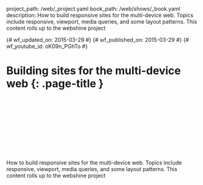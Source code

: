project_path: /web/_project.yaml book_path: /web/shows/_book.yaml description: How to build responsive sites for the multi-device web. Topics include responsive, viewport, media queries, and some layout patterns. This content rolls up to the webshine project

{# wf_updated_on: 2015-03-29 #} {# wf_published_on: 2015-03-29 #} {# wf_youtube_id: oK09n_PGhTo #}

# Building sites for the multi-device web {: .page-title }

<div class="video-wrapper">
  <iframe class="devsite-embedded-youtube-video" data-video-id="oK09n_PGhTo"
          data-autohide="1" data-showinfo="0" frameborder="0" allowfullscreen>
  </iframe>
</div>

How to build responsive sites for the multi-device web. Topics include responsive, viewport, media queries, and some layout patterns. This content rolls up to the webshine project